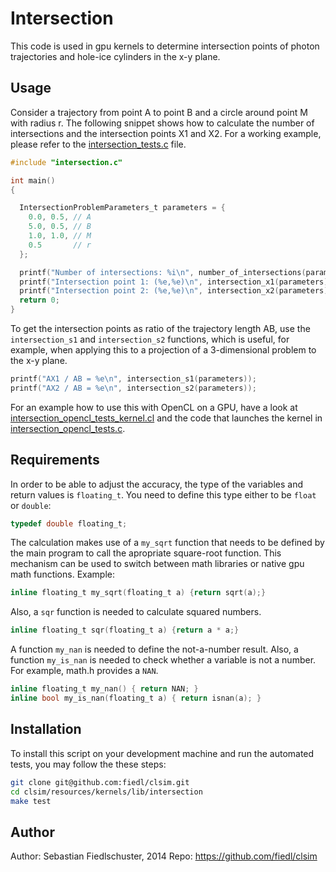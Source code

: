 # Intersection

This code is used in gpu kernels to determine intersection points of photon trajectories and hole-ice cylinders in the x-y plane.

## Usage

Consider a trajectory from point A to point B and a circle around point M with radius r. The following snippet shows how to calculate the number of intersections and the intersection points X1 and X2. For a working example, please refer to the [intersection_tests.c](intersection_tests.c) file.

```c
#include "intersection.c"

int main()
{

  IntersectionProblemParameters_t parameters = {
    0.0, 0.5, // A
    5.0, 0.5, // B
    1.0, 1.0, // M
    0.5       // r
  };

  printf("Number of intersections: %i\n", number_of_intersections(parameters));
  printf("Intersection point 1: (%e,%e)\n", intersection_x1(parameters), intersection_y1(parameters));
  printf("Intersection point 2: (%e,%e)\n", intersection_x2(parameters), intersection_y2(parameters));
  return 0;
}
```

To get the intersection points as ratio of the trajectory length AB, use the `intersection_s1` and `intersection_s2` functions, which is useful, for example, when applying this to a projection of a 3-dimensional problem to the x-y plane.

```c
printf("AX1 / AB = %e\n", intersection_s1(parameters));
printf("AX2 / AB = %e\n", intersection_s2(parameters));
```

For an example how to use this with OpenCL on a GPU, have a look at [intersection_opencl_tests_kernel.cl](intersection_opencl_tests_kernel.cl) and the code that launches the kernel in [intersection_opencl_tests.c](intersection_opencl_tests.c).

## Requirements

In order to be able to adjust the accuracy, the type of the variables and return values is `floating_t`. You need to define this type either to be `float` or `double`:

```c
typedef double floating_t;
```

The calculation makes use of a `my_sqrt` function that needs to be defined by the main program to call the apropriate square-root function. This mechanism can be used to switch between math libraries or native gpu math functions. Example:

```c
inline floating_t my_sqrt(floating_t a) {return sqrt(a);}
```

Also, a `sqr` function is needed to calculate squared numbers.

```c
inline floating_t sqr(floating_t a) {return a * a;}
```

A function `my_nan` is needed to define the not-a-number result. Also, a function `my_is_nan` is needed to check whether a variable is not a number. For example, math.h provides a `NAN`.

```c
inline floating_t my_nan() { return NAN; }
inline bool my_is_nan(floating_t a) { return isnan(a); }
```

## Installation

To install this script on your development machine and run the automated tests, you may follow the these steps:

```bash
git clone git@github.com:fiedl/clsim.git
cd clsim/resources/kernels/lib/intersection
make test
```

## Author

Author: Sebastian Fiedlschuster, 2014
Repo: https://github.com/fiedl/clsim

